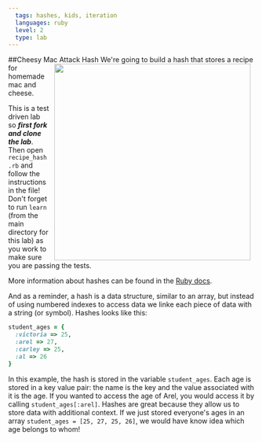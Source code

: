 ```yaml
---
  tags: hashes, kids, iteration
  languages: ruby
  level: 2
  type: lab
---
```

##Cheesy Mac Attack Hash
<img src="https://s3.amazonaws.com/after-school-assets/macncheese.gif" align="right" width="400px" hspace="10"> We're going to build a hash that stores a recipe for homemade mac and cheese.

This is a test driven lab so ***first fork and clone the lab***. Then open `recipe_hash.rb` and follow the instructions in the file! Don't forget to run `learn` (from the main directory for this lab) as you work to make sure you are passing the tests.

More information about hashes can be found in the [Ruby docs](http://www.ruby-doc.org/core-2.1.1/Hash.html).

And as a reminder, a hash is a data structure, similar to an array, but instead of using numbered indexes to access data we linke each piece of data with a string (or symbol). Hashes looks like this:

```ruby
student_ages = {
  :victoria => 25,
  :arel => 27,
  :carley => 25, 
  :al => 26
}
```

In this example, the hash is stored in the variable `student_ages`. Each age is stored in a key value pair: the name is the key and the value associated with it is the age. If you wanted to access the age of Arel, you would access it by calling `student_ages[:arel]`. Hashes are great because they allow us to store data with additional context. If we just stored everyone's ages in an array `student_ages = [25, 27, 25, 26]`, we would have know idea which age belongs to whom!
